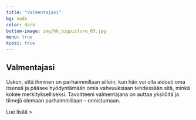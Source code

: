 ```yaml
---
title: "Valmentajasi"
bg: nude
color: dark
bottom-image: img/hk_bigpicture_03.jpg
menu: true
kuosi: true
---
```


## Valmentajasi

Uskon, että ihminen on parhaimmillaan silloin, kun hän voi olla aidosti oma itsensä ja pääsee hyödyntämään omia vahvuuksiaan tehdessään sitä, minkä kokee merkitykselliseksi. 
Tavoitteeni valmentajana on auttaa yksilöitä ja tiimejä olemaan parhaimmillaan – onnistumaan.

<a id="expand-valmentajasi" class="expand-link">Lue lisää &gt;</a>

<div id="expandable-valmentajasi" class="expandable-container" style="display:none;">
<p>
Urani alkuvaiheessa kehitin tuotteita ja palveluita ensin liikkeenjohdon konsulttina sitten tutkimuspäällikkönä markkinatutkimuksen parissa. Voimistuva haluni auttaa ihmisiä kehittymään ja vaikuttaa positiivisesti heidän hyvinvointiinsa sai minut kiinnostumaan coachingista. Tämän jälkeen olen auttanut ihmisiä onnistumaan erilaisista rooleista käsin: yrityksen sisäisenä coachina, ulkoisena coachina, coaching-taitojen kouluttajana ja vuodesta 2014 lähtien myös yrittäjänä. Valmentamisen lisäksi luotsaan isäni perustamaa yritystä sairaalatarvikkeiden maahantuonnin parissa.
</p>
<p>
Valmennusasiakkaani ovat pääasiallisesti asiantuntijoita, esimiehiä ja johtajia. 
Erityisosaamistani on kvalitatiivisten tutkimusmenetelmien hyödyntäminen valmentamisessa. Haastatteluilla, havainnoinnilla, ja autoetnografialla autan asiakkaittani tekemään olennaisen näkyväksi ja lisäämään tietoisuuttaan. Tietoiseksi tuleminen mahdollistaa halutun muutoksen.
</p>
<a id="collapse-valmentajasi" class="collapse-link">X Sulje</a><br/>
<div class="nosto only-for-desktop">
  <div style="width: 40%; height: 100%; float: left; display: table-cell;">
    <img src="img/Hedy_Kapri_potretti.jpg" style="width:80%; height: auto; vertical-align: bottom"/>
  </div>
  <div class="nosto-kuvalla">
  Toimin asiakkaitteni kumppanina niin pienissä kuin suurissakin työhön liittyvissä
  pohdinnoissa ja tavoitteissa. 
    <br/><br/>
    Jotta onnistut.
  </div>
</div>
<div class="nosto only-for-mobile">
  <img src="img/Hedy_Kapri_potretti.jpg" style="width:100%; height: auto; margin-bottom: 60px;"/>
  <div>
Toimin asiakkaitteni kumppanina niin pienissä kuin suurissakin työhön ja uraan liittyvissä
pohdinnoissa ja tavoitteissa.
    <br/><br/>
    Jotta onnistut.
  </div>
</div>
